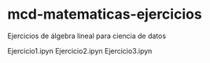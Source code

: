 # mcd-matematicas-ejercicios
Ejercicios de álgebra lineal para ciencia de datos

Ejercicio1.ipyn
Ejercicio2.ipyn
Ejercicio3.ipyn
